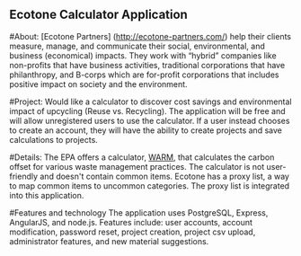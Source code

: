 
## Ecotone Calculator Application

#About:
[Ecotone Partners] (http://ecotone-partners.com/) help their clients measure, manage, and communicate their social, environmental, and business (economical) impacts.
They work with “hybrid” companies like non-profits that have business activities, traditional corporations that have philanthropy, and B-corps which are for-profit corporations that includes positive impact on society and the environment.

#Project:
Would like a calculator to discover cost savings and environmental impact of upcycling (Reuse vs. Recycling). 
The application will be free and will allow unregistered users to use the calculator. If a user instead chooses to create an account, they will have the ability to create projects and save calculations to projects.

#Details:
The EPA offers a calculator, [WARM](http://www3.epa.gov/warm/Warm_Form.html), that calculates the carbon offset for various waste management practices. The calculator is not user-friendly and doesn't contain common items. Ecotone has a proxy list, a way to map common items to uncommon categories. The proxy list is integrated into this application. 

#Features and technology
The application uses PostgreSQL, Express, AngularJS, and node.js. Features include: user accounts, account modification, password reset, project creation, project csv upload, administrator features, and new material suggestions.
